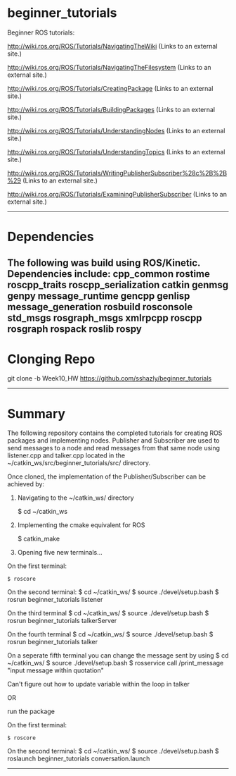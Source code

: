 # beginner_tutorials
Beginner ROS tutorials:

http://wiki.ros.org/ROS/Tutorials/NavigatingTheWiki (Links to an external site.)

http://wiki.ros.org/ROS/Tutorials/NavigatingTheFilesystem (Links to an external site.)

http://wiki.ros.org/ROS/Tutorials/CreatingPackage (Links to an external site.)

http://wiki.ros.org/ROS/Tutorials/BuildingPackages (Links to an external site.)

http://wiki.ros.org/ROS/Tutorials/UnderstandingNodes (Links to an external site.)

http://wiki.ros.org/ROS/Tutorials/UnderstandingTopics (Links to an external site.)

http://wiki.ros.org/ROS/Tutorials/WritingPublisherSubscriber%28c%2B%2B%29 (Links to an external site.)

http://wiki.ros.org/ROS/Tutorials/ExaminingPublisherSubscriber (Links to an external site.)


-----------------------------------------------------------

# Dependencies

The following was build using ROS/Kinetic. Dependencies include:
cpp_common
rostime
roscpp_traits
roscpp_serialization
catkin
genmsg
genpy
message_runtime
gencpp
genlisp
message_generation
rosbuild
rosconsole
std_msgs
rosgraph_msgs
xmlrpcpp
roscpp
rosgraph
rospack
roslib
rospy
--------------------------------------------------------------

# Clonging Repo

git clone -b Week10_HW https://github.com/sshazly/beginner_tutorials


--------------------------------------------------------------

# Summary

The following repository contains the completed tutorials for creating ROS packages and implementing nodes. Publisher and Subscriber are used to send messages to a node and read messages from that same node using listener.cpp and talker.cpp located in the ~/catkin_ws/src/beginner_tutorials/src/ directory.

Once cloned, the implementation of the Publisher/Subscriber can be achieved by:

1)  Navigating to the ~/catkin_ws/ directory

 	$ cd ~/catkin_ws

2)  Implementing the cmake equivalent for ROS

 	$ catkin_make

3)  Opening five new terminals...

On the first terminal:

 	$ roscore

On the second terminal:
	$ cd ~/catkin_ws/
 	$ source ./devel/setup.bash
 	$ rosrun beginner_tutorials listener

On the third terminal
	$ cd ~/catkin_ws/
 	$ source ./devel/setup.bash
 	$ rosrun beginner_tutorials talkerServer

On the fourth terminal
	$ cd ~/catkin_ws/
 	$ source ./devel/setup.bash
 	$ rosrun beginner_tutorials talker

On a seperate fifth terminal you can change the message sent by using 
	$ cd ~/catkin_ws/
	$ source ./devel/setup.bash
	$ rosservice call /print_message "input message within quotation"


Can't figure out how to update variable within the loop in talker


OR 

run the package

On the first terminal:

 	$ roscore

On the second terminal:
	$ cd ~/catkin_ws/
 	$ source ./devel/setup.bash
 	$ roslaunch beginner_tutorials conversation.launch

-------------------------------------------------------------------
	

